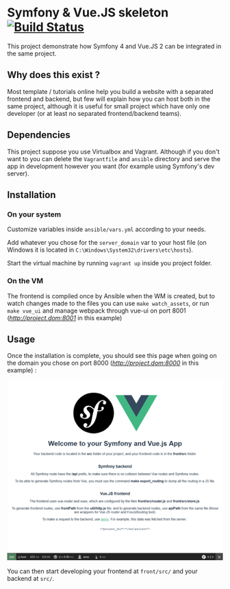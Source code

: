 # Symfony & Vue.JS skeleton [![Build Status](https://travis-ci.com/Webcretaire/SymfonyVueSkeleton.svg?branch=master)](https://travis-ci.com/Webcretaire/SymfonyVueSkeleton)

This project demonstrate how Symfony 4 and Vue.JS 2 can be integrated in the same project.

## Why does this exist ?

Most template / tutorials online help you build a website with a separated frontend and backend, but few will explain how you can host both in the same project, although it is useful for small project which have only one developer (or at least no separated frontend/backend teams).

## Dependencies

This project suppose you use Virtualbox and Vagrant. Although if you don't want to you can delete the `Vagrantfile` and `ansible` directory and serve the app in development however you want (for example using Symfony's dev server).

## Installation
### On your system
Customize variables inside `ansible/vars.yml` according to your needs.

Add whatever you chose for the `server_domain` var to your host file (on Windows it is located in `C:\Windows\System32\drivers\etc\hosts`).

Start the virtual machine by running `vagrant up` inside you project folder.

### On the VM

The frontend is compiled once by Ansible when the WM is created, but to watch changes made to the files you can use `make watch_assets`, or run `make vue_ui` and manage webpack through vue-ui on port 8001 (*http://project.dom:8001* in this example)

## Usage

Once the installation is complete, you should see this page when going on the domain you chose on port 8000 (*http://project.dom:8000* in this example) :

![result](doc/result.png)

You can then start developing your frontend at `front/src/` and your backend at `src/`.